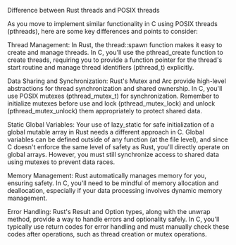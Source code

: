 
Difference between Rust threads and POSIX threads

As you move to implement similar functionality in C using POSIX threads (pthreads), here are some key differences and points to consider:

Thread Management: In Rust, the thread::spawn function makes it easy to create and manage threads. In C, you'll use the pthread_create function to create threads, requiring you to provide a function pointer for the thread's start routine and manage thread identifiers (pthread_t) explicitly.

Data Sharing and Synchronization: Rust's Mutex and Arc provide high-level abstractions for thread synchronization and shared ownership. In C, you'll use POSIX mutexes (pthread_mutex_t) for synchronization. Remember to initialize mutexes before use and lock (pthread_mutex_lock) and unlock (pthread_mutex_unlock) them appropriately to protect shared data.

Static Global Variables: Your use of lazy_static for safe initialization of a global mutable array in Rust needs a different approach in C. Global variables can be defined outside of any function (at the file level), and since C doesn't enforce the same level of safety as Rust, you'll directly operate on global arrays. However, you must still synchronize access to shared data using mutexes to prevent data races.

Memory Management: Rust automatically manages memory for you, ensuring safety. In C, you'll need to be mindful of memory allocation and deallocation, especially if your data processing involves dynamic memory management.

Error Handling: Rust's Result and Option types, along with the unwrap method, provide a way to handle errors and optionality safely. In C, you'll typically use return codes for error handling and must manually check these codes after operations, such as thread creation or mutex operations.

